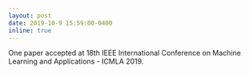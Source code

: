 ```yaml
---
layout: post
date: 2019-10-9 15:59:00-0400
inline: true
---
```


One paper accepted at 18th IEEE International Conference on Machine Learning and Applications - ICMLA 2019.
